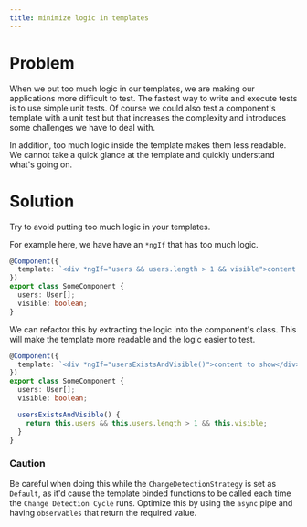 ```yaml
---
title: minimize logic in templates
---
```


# Problem

When we put too much logic in our templates, we are making our applications more difficult to test. The fastest way to write and execute tests is to use simple unit tests. Of course we could also test a component's template with a unit test but that increases the complexity and introduces some challenges we have to deal with.

In addition, too much logic inside the template makes them less readable. We cannot take a quick glance at the template and quickly understand what's going on.

# Solution

Try to avoid putting too much logic in your templates.

For example here, we have have an `*ngIf` that has too much logic.

```ts
@Component({
  template: `<div *ngIf="users && users.length > 1 && visible">content to show</div>`,
})
export class SomeComponent {
  users: User[];
  visible: boolean;
}
```

We can refactor this by extracting the logic into the component's class. This will make the template more readable and the logic easier to test.

```ts
@Component({
  template: `<div *ngIf="usersExistsAndVisible()">content to show</div>`,
})
export class SomeComponent {
  users: User[];
  visible: boolean;

  usersExistsAndVisible() {
    return this.users && this.users.length > 1 && this.visible;
  }
}
```

### Caution

Be careful when doing this while the `ChangeDetectionStrategy` is set as `Default`, as it'd cause the template binded functions to be called each time the `Change Detection Cycle` runs. Optimize this by using the `async` pipe and having `observables` that return the required value.
